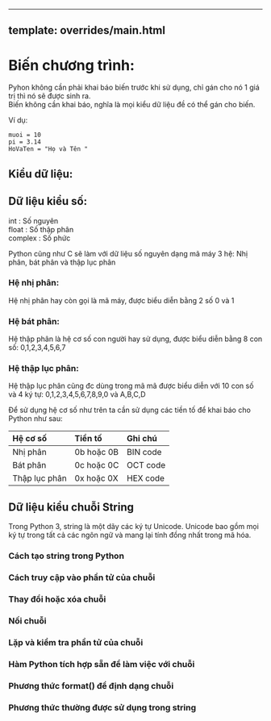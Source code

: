
---
template: overrides/main.html
---

# Biến chương trình:
Pyhon không cần phải khai báo biến trước khi sử dụng, chỉ gán cho nó 1 giá trị thì nó sẽ được sinh ra.   
Biến không cần khai báo, nghĩa là mọi kiểu dữ liệu đề có thể gán cho biến. 

Ví dụ:
```
muoi = 10
pi = 3.14
HoVaTen = "Họ và Tên "
```
## Kiểu dữ liệu:
## Dữ liệu kiểu số:
 int : Số nguyên  
 float : Số thập phân  
 complex : Số phức  

Python cũng như C sẽ làm với dữ liệu số nguyên dạng mã máy 3 hệ: Nhị phân, bát phân và thập lục phân

### Hệ nhị phân: 
Hệ nhị phân hay còn gọi là mã máy, được biểu diễn bằng 2 số 0 và 1  

### Hệ bát phân:
Hệ thập phân là hệ cơ số con người hay sử dụng, được biểu diễn bằng 8 con số: 0,1,2,3,4,5,6,7  

### Hệ thập lục phân: 
Hệ thập lục phân cũng đc dùng trong mã mã được biểu diễn với 10 con số và 4 ký tự: 0,1,2,3,4,5,6,7,8,9,0 và A,B,C,D  

Để sử dụng hệ cơ số như trên ta cần sử dụng các tiền tố để khai báo cho Python như sau:  

  
|  Hệ cơ số | Tiền tố  | Ghi chú |
| :----- | :---------- | :-------------- |
| Nhị phân  | 0b hoặc 0B          |  BIN code           |
| Bát phân   | 0c hoặc 0C      | OCT code             |
| Thập lục phân | 0x hoặc 0X       | HEX code             |

## Dữ liệu kiểu chuỗi String  
Trong Python 3, string là một dãy các ký tự Unicode. Unicode bao gồm mọi ký tự trong tất cả các ngôn ngữ và mang lại tính đồng nhất trong mã hóa.

### Cách tạo string trong Python

### Cách truy cập vào phần tử của chuỗi

### Thay đổi hoặc xóa chuỗi

### Nối chuỗi


### Lặp và kiểm tra phần tử của chuỗi


### Hàm Python tích hợp sẵn để làm việc với chuỗi


### Phương thức format() để định dạng chuỗi


### Phương thức thường được sử dụng trong string


## 




























